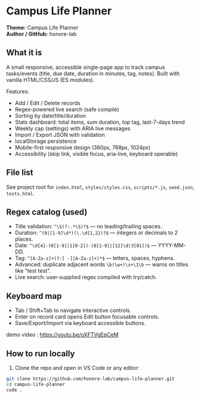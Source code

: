 # Campus Life Planner

**Theme:** Campus Life Planner  
**Author / GitHub:** honore-lab

## What it is
A small responsive, accessible single-page app to track campus tasks/events (title, due date, duration in minutes, tag, notes). Built with vanilla HTML/CSS/JS (ES modules).

Features:
- Add / Edit / Delete records
- Regex-powered live search (safe compile)
- Sorting by date/title/duration
- Stats dashboard: total items, sum duration, top tag, last-7-days trend
- Weekly cap (settings) with ARIA live messages
- Import / Export JSON with validation
- localStorage persistence
- Mobile-first responsive design (360px, 768px, 1024px)
- Accessibility (skip link, visible focus, aria-live, keyboard operable)

## File list
See project root for `index.html`, `styles/styles.css`, `scripts/*.js`, `seed.json`, `tests.html`.

## Regex catalog (used)
- Title validation: `^\S(?:.*\S)?$` — no leading/trailing spaces.
- Duration: `^(0|[1-9]\d*)(\.\d{1,2})?$` — integers or decimals to 2 places.
- Date: `^\d{4}-(0[1-9]|1[0-2])-(0[1-9]|[12]\d|3[01])$` — YYYY-MM-DD.
- Tag: `^[A-Za-z]+(?:[ -][A-Za-z]+)*$` — letters, spaces, hyphens.
- Advanced: duplicate adjacent words `\b(\w+)\s+\1\b` — warns on titles like "test test".
- Live search: user-supplied regex compiled with try/catch.

## Keyboard map
- Tab / Shift+Tab to navigate interactive controls.
- Enter on record card opens Edit button focusable controls.
- Save/Export/Import via keyboard accessible buttons.

 demo video : https://youtu.be/oXFTVgEpCeM
## How to run locally
1. Clone the repo and open in VS Code or any editor:
```bash
git clone https://github.com/honore-lab/campus-life-planner.git
cd campus-life-planner
code .

 
